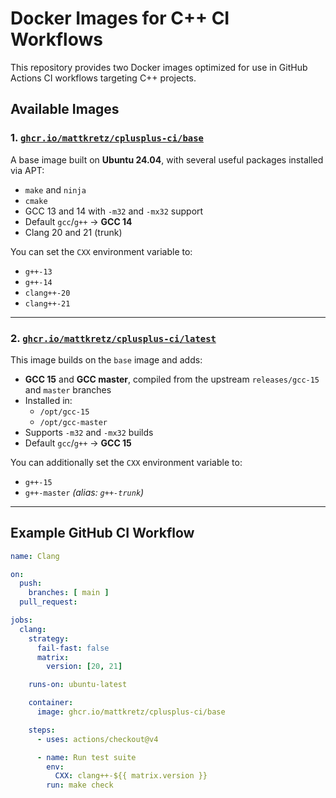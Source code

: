 # Docker Images for C++ CI Workflows

This repository provides two Docker images optimized for use in GitHub Actions 
CI workflows targeting C++ projects.

## Available Images

### 1. [`ghcr.io/mattkretz/cplusplus-ci/base`](https://github.com/users/mattkretz/packages/container/package/cplusplus-ci%2Fbase)

A base image built on **Ubuntu 24.04**, with several useful packages installed 
via APT:

- `make` and `ninja`
- `cmake`
- GCC 13 and 14 with `-m32` and `-mx32` support
- Default `gcc`/`g++` → **GCC 14**
- Clang 20 and 21 (trunk)

You can set the `CXX` environment variable to:

- `g++-13`
- `g++-14`
- `clang++-20`
- `clang++-21`

---

### 2. [`ghcr.io/mattkretz/cplusplus-ci/latest`](https://github.com/users/mattkretz/packages/container/package/cplusplus-ci%2Flatest)

This image builds on the `base` image and adds:

- **GCC 15** and **GCC master**, compiled from the upstream `releases/gcc-15` 
  and `master` branches
- Installed in:
  - `/opt/gcc-15`
  - `/opt/gcc-master`
- Supports `-m32` and `-mx32` builds
- Default `gcc`/`g++` → **GCC 15**

You can additionally set the `CXX` environment variable to:

- `g++-15`
- `g++-master` *(alias: `g++-trunk`)*

---

## Example GitHub CI Workflow

```yaml
name: Clang

on:
  push:
    branches: [ main ]
  pull_request:

jobs:
  clang:
    strategy:
      fail-fast: false
      matrix:
        version: [20, 21]

    runs-on: ubuntu-latest

    container:
      image: ghcr.io/mattkretz/cplusplus-ci/base

    steps:
      - uses: actions/checkout@v4

      - name: Run test suite
        env:
          CXX: clang++-${{ matrix.version }}
        run: make check
```
